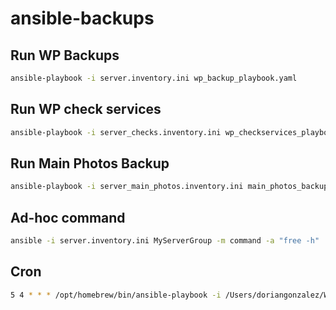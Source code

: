 # ansible-backups

## Run WP Backups

```bash
ansible-playbook -i server.inventory.ini wp_backup_playbook.yaml
```

## Run WP check services

```bash
ansible-playbook -i server_checks.inventory.ini wp_checkservices_playbook.yaml
```

## Run Main Photos Backup

```bash
ansible-playbook -i server_main_photos.inventory.ini main_photos_backup_playbook.yaml
```

## Ad-hoc command

```bash
ansible -i server.inventory.ini MyServerGroup -m command -a "free -h"
```

## Cron

```bash
5 4 * * * /opt/homebrew/bin/ansible-playbook -i /Users/doriangonzalez/Workspace/ansible-backups/server.inventory.ini /Users/doriangonzalez/Workspace/ansible-backups/wp_backup_playbook.yaml
```
